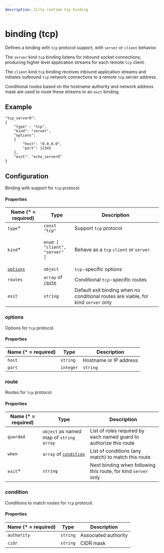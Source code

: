 ```yaml
---
description: Zilla runtime tcp binding
---
```


# binding (tcp)

Defines a binding with `tcp` protocol support, with `server` or `client` behavior.

The `server` kind `tcp` binding listens for inbound socket connections, producing higher level application streams for each remote `tcp` client.

The `client` kind `tcp` binding receives inbound application streams and initiates outbound `tcp` network connections to a remote `tcp` server address.

Conditional routes based on the hostname authority and network address mask are used to route these streams to an `exit` binding.

## Example

```
"tcp_server0":
{
    "type" : "tcp",
    "kind": "server",
    "options":
    {
        "host": "0.0.0.0",
        "port": 12345
    },
    "exit": "echo_server0"
}
```

## Configuration

Binding with support for `tcp` protocol.

#### Properties

| Name (\* = required)                | Type                                                                                | Description                                                                        |
| ----------------------------------- | ----------------------------------------------------------------------------------- | ---------------------------------------------------------------------------------- |
| `type`\*                            | `const "tcp"`                                                                       | Support `tcp` protocol                                                             |
| `kind`\*                            | <p><code>enum [</code><br>  <code>"client",</code><br>  <code>"server" ]</code></p> | Behave as a `tcp` `client` or `server`                                             |
| [`options`](binding-tcp.md#options) | `object`                                                                            | `tcp`-specific options                                                             |
| `routes`                            | `array` of [`route`](binding-tcp.md#route)                                          | Conditional `tcp`-specific routes                                                  |
| `exit`                              | `string`                                                                            | Default exit binding when no conditional routes are viable, for kind `server` only |

### options

Options for `tcp` protocol.

#### Properties

| Name (\* = required) | Type                                                                                                                                                   | Description                                   |
| -------------------- | ------------------------------------------------------------------------------------------------------------------------------------------------------ | --------------------------------------------- |
| `host`               | `string`                                                                                                                                               | Hostname or IP address                        |
| `port`               | `integer` | `string` | `array` of  `integer` | `array` of `string` | Port number(s), including port number ranges. |

### route

Routes for `tcp` protocol.

#### Properties

| Name (\* = required) | Type                                                 | Description                                                        |
| -------------------- | ---------------------------------------------------- | ------------------------------------------------------------------ |
| `guarded`            | `object` as named map of `string` `array`            | List of roles required by each named guard to authorize this route |
| `when`               | `array` of [`condition`](binding-tcp.md#condition) | List of conditions (any match) to match this route                 |
| `exit`\*             | `string`                                             | Next binding when following this route, for kind `server` only     |

### condition

Conditions to match routes for `tcp` protocol.

#### Properties

| Name (\* = required) | Type     | Description          |
| -------------------- | -------- | -------------------- |
| `authority`          | `string` | Associated authority |
| `cidr`               | `string` | CIDR mask            |

